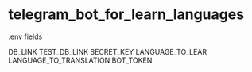 # telegram_bot_for_learn_languages

.env fields

DB_LINK
TEST_DB_LINK
SECRET_KEY
LANGUAGE_TO_LEAR
LANGUAGE_TO_TRANSLATION
BOT_TOKEN
